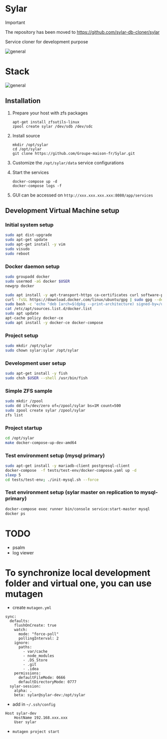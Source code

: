 # Sylar

> [!IMPORTANT]  
> The repository has been moved to https://github.com/sylar-db-cloner/sylar

Service cloner for development purpose

![general](http://www.plantuml.com/plantuml/proxy?cache=no&src=https://raw.githubusercontent.com/Groupe-maison-fr/Sylar/master/docs/general.iuml)

# Stack
![general](http://www.plantuml.com/plantuml/proxy?cache=no&src=https://raw.githubusercontent.com/Groupe-maison-fr/Sylar/master/docs/stack.iuml)


## Installation

1. Prepare your host with zfs packages

    ```
    apt-get install zfsutils-linux
    zpool create sylar /dev/sdb /dev/sdc
    ```

2. Install source

    ```
    mkdir /opt/sylar
    cd /opt/sylar
    git clone https://github.com/Groupe-maison-fr/Sylar.git
    ```

3. Customize the `/opt/sylar/data` service configurations

4. Start the services
    ```
    docker-compose up -d
    docker-compose logs -f
    ```

5. GUI can be accessed on `http://xxx.xxx.xxx.xxx:8080/app/services`

## Development Virtual Machine setup

### Initial system setup

```bash
sudo apt dist-upgrade
sudo apt-get update
sudo apt-get install -y vim
sudo visudo
sudo reboot
```

### Docker daemon setup

```bash
sudo groupadd docker
sudo usermod -aG docker $USER
newgrp docker
```

```bash
sudo apt install -y apt-transport-https ca-certificates curl software-properties-common zfsutils-linux jq make
curl -fsSL https://download.docker.com/linux/ubuntu/gpg | sudo gpg --dearmor -o /usr/share/keyrings/docker-archive-keyring.gpg
sudo bash -c 'echo "deb [arch=$(dpkg --print-architecture) signed-by=/usr/share/keyrings/docker-archive-keyring.gpg] https://download.docker.com/linux/ubuntu $(lsb_release -cs) stable" | sudo tee /etc/apt/sources.list.d/docker.list > /dev/null '
cat /etc/apt/sources.list.d/docker.list
sudo apt update
apt-cache policy docker-ce
sudo apt install -y docker-ce docker-compose
```

### Project setup

```bash
sudo mkdir /opt/sylar
sudo chown sylar:sylar /opt/sylar
```

### Development user setup

```bash
sudo apt-get install -y fish
sudo chsh $USER --shell /usr/bin/fish
```

### Simple ZFS sample

```bash
sudo mkdir /zpool
sudo dd if=/dev/zero of=/zpool/sylar bs=1M count=500
sudo zpool create sylar /zpool/sylar
zfs list
```

### Project startup

```bash
cd /opt/sylar
make docker-compose-up-dev-amd64
```

### Test environment setup (mysql primary)

```bash
sudo apt-get install -y mariadb-client postgresql-client
docker-compose  -f tests/test-env/docker-compose.yaml up -d
sleep 5
cd tests/test-env; ./init-mysql.sh --force
```

### Test environment setup (sylar master on replication to mysql-primary)

```bash
docker-compose exec runner bin/console service:start-master mysql
docker ps
```

# TODO
- psalm
- log viewer


# To synchronize local development folder and virtual one, you can use mutagen

- create `mutagen.yml`
```
sync:
  defaults:
    flushOnCreate: true
    watch:
      mode: "force-poll"
      pollingInterval: 2
    ignore:
      paths:
        - var/cache
        - node_modules
        - .DS_Store
        - .git
        - .idea
    permissions:
      defaultFileMode: 0666
      defaultDirectoryMode: 0777
  sylar-session:
    alpha: .
    beta: sylar@sylar-dev:/opt/sylar
```

- add in `~/.ssh/config`
```
Host sylar-dev
    HostName 192.168.xxx.xxx
    User sylar
```
- `mutagen project start`
